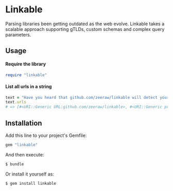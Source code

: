 # Linkable
Parsing libraries been getting outdated as the web evolve. Linkable takes a scalable approach supporting gTLDs, custom schemas and complex query parameters.

## Usage

#### Require the library
```ruby
require "linkable"
```

#### List all urls in a string
```ruby
text = "Have you heard that github.com/zeeraw/linkable will detect your proprietary://special.snowflake.domain domain."
text.urls
# => [#<URI::Generic URL:github.com/zeeraw/linkable>, #<URI::Generic proprietary://special.snowflake.domain>]
```

## Installation
Add this line to your project's Gemfile:

```ruby
gem "linkable"
```

And then execute:

```bash
$ bundle
```

Or install it yourself as:

```bash
$ gem install linkable
```

